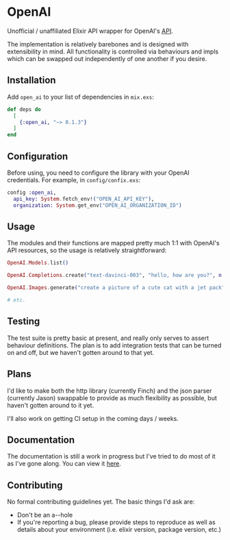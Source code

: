 # OpenAI

Unofficial / unaffiliated Elixir API wrapper for OpenAI's [API](https://beta.openai.com/docs/introduction).

The implementation is relatively barebones and is designed with extensibility in mind. All
  functionality is controlled via behaviours and impls which can be swapped out independently
  of one another if you desire.

## Installation

Add `open_ai` to your list of dependencies in `mix.exs`:

```elixir
def deps do
  [
    {:open_ai, "~> 0.1.3"}
  ]
end
```

## Configuration

Before using, you need to configure the library with your OpenAI credentials. For example, in
  `config/confix.exs`:

```elixir
config :open_ai,
  api_key: System.fetch_env!("OPEN_AI_API_KEY"),
  organization: System.get_env("OPEN_AI_ORGANIZATION_ID")
```

## Usage

The modules and their functions are mapped pretty much 1:1 with OpenAI's API resources, so
  the usage is relatively straightforward:

```elixir
OpenAI.Models.list()

OpenAI.Completions.create("text-davinci-003", "hello, how are you?", n: 3)

OpenAI.Images.generate("create a picture of a cute cat with a jet pack", size: "512x512")

# etc.
```

## Testing

The test suite is pretty basic at present, and really only serves to assert behaviour
  definitions. The plan is to add integration tests that can be turned on and off, but
  we haven't gotten around to that yet.

## Plans

I'd like to make both the http library (currently Finch) and the json parser (currently Jason)
  swappable to provide as much flexibility as possible, but haven't gotten around to it yet.

I'll also work on getting CI setup in the coming days / weeks.

## Documentation

The documentation is still a work in progress but I've tried to do most of it as I've gone
  along. You can view it [here](https://hexdocs.pm/open_ai/api-reference.html).

## Contributing

No formal contributing guidelines yet. The basic things I'd ask are:

- Don't be an a--hole
- If you're reporting a bug, please provide steps to reproduce as well as details about
  your environment (i.e. elixir version, package version, etc.)
